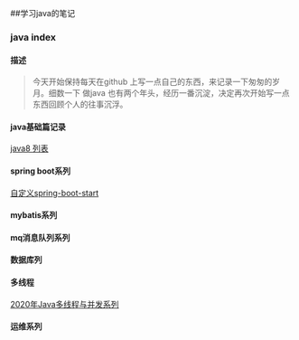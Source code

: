 ##学习java的笔记

### java index

#### 描述
    
> 今天开始保持每天在github 上写一点自己的东西，来记录一下匆匆的岁月。细数一下 做java 也有两个年头，经历一番沉淀，决定再次开始写一点东西回顾个人的往事沉浮。

#### java基础篇记录

[java8 列表](./jdk8study/src/main/resources/doc/LocalDateTimeStudy.md)

#### spring boot系列

[自定义spring-boot-start](./studyspringboot)

#### mybatis系列


####  mq消息队列系列



####  数据库列

####  多线程
[2020年Java多线程与并发系列](https://juejin.im/post/5e8ee367518825736d279551)


#### 运维系列
    

